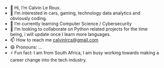 - 👋 Hi, I’m Calvin Le Roux.
- 👀 I’m interested in cars, gaming, technology data analytics and obviously coding. 
- 🌱 I’m currently learning Computer Science / Cybersecurity
- 💞️ I’m looking to collaborate on Python related projects for the time being, i will update once I learn more languages.
- 📫 How to reach me calvinlrcs@gmail.com
- 😄 Pronouns: ...
- ⚡ Fun fact: I am from South Africa, I am busy working towards making a career change into the tech industry.

<!---
lerouxch/lerouxch is a ✨ special ✨ repository because its `README.md` (this file) appears on your GitHub profile.
You can click the Preview link to take a look at your changes.
--->
